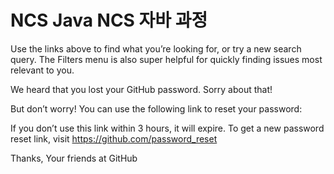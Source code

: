﻿# NCS  Java  NCS 자바 과정

Use the links above to find what you’re looking for, or try a new search query. The Filters menu is also super helpful for quickly finding issues most relevant to you.


We heard that you lost your GitHub password. Sorry about that!

But don’t worry! You can use the following link to reset your password:

If you don’t use this link within 3 hours, it will expire. To get a new password reset link, visit https://github.com/password_reset

Thanks,
Your friends at GitHub
